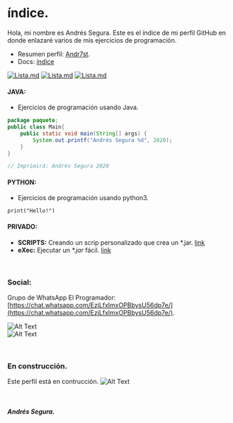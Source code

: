 # índice.


<!--
Primero usar como redireccionador.
-->
Hola, mi nombre es Andrés Segura. Este es el índice de mi perfil GitHub en donde enlazaré varios de mis ejercicios de programación. 

* Resumen perfil: [Andr7st](https://github.com/Andr7st).
* Docs: [índice](https://Andr7st.github.io/index/)

 
 [![Lista.md](https://raw.github.com/Andr7st/index/master/img/Logo_java_x64.png)](https://github.com/Andr7st/index/blob/master/src/Lista_Java.md/)
 [![Lista.md](https://raw.github.com/Andr7st/index/master/img/Logo_python_x64.png)](https://github.com/Andr7st/index/blob/master/src/Lista_Python.md/)
 [![Lista.md](https://raw.github.com/Andr7st/index/master/img/Logo_console_x64.png)](https://github.com/Andr7st/index/blob/master/src/Lista_Python.md/)



#### JAVA:

* Ejercicios de programación usando Java.

```java
package paquete;
public class Main{
    public static void main(String[] args) {
        System.out.printf("Andrés Segura %d", 2020);
    }
}

// Imprimirá: Andrés Segura 2020
```
#### PYTHON:

* Ejercicios de programación usando python3.

```
print("Hello!")
```

#### PRIVADO:

* **SCRIPTS:**  Creando un scrip personalizado que crea un *.jar. [link](https://Andr7st.github.io/index/)
* **eXec:**  Ejecutar un _*.jar_ fácil. [link](https://Andr7st.github.io/index/)


<br>

### Social:

Grupo de WhatsApp El Programador: [https://chat.whatsapp.com/EzjLfxlmxOPBbysU56dp7e/](https://chat.whatsapp.com/EzjLfxlmxOPBbysU56dp7e/). 

![Alt Text](https://raw.github.com/Andr7st/index/master/img/WhatsApp_grupo0.png?raw=true "Grupo de WhatsApp: El Programador, enlace QR Beta.")
<br>
![Alt Text](https://raw.github.com/Andr7st/index/master/img/Logo_whatsapp_x48.png?raw=true "Seg1st") 



<br>

### En construcción.
Este perfil está en contrucción.
![Alt Text](https://raw.github.com/Andr7st/index/master/docs/images/ilustrativa_1.jpg?raw=true "Seg1st")

<br>






##### Andrés Segura.
